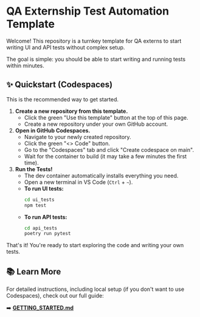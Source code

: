# QA Externship Test Automation Template

Welcome! This repository is a turnkey template for QA externs to start writing UI and API tests without complex setup.

The goal is simple: you should be able to start writing and running tests within minutes.

## ✨ Quickstart (Codespaces) 
 
This is the recommended way to get started.

1.  **Create a new repository from this template.**
    * Click the green "Use this template" button at the top of this page. 
    * Create a new repository under your own GitHub account.
2.  **Open in GitHub Codespaces.**
    * Navigate to your newly created repository.
    * Click the green "<> Code" button.
    * Go to the "Codespaces" tab and click "Create codespace on main".
    * Wait for the container to build (it may take a few minutes the first time).
3.  **Run the Tests!**
    * The dev container automatically installs everything you need.
    * Open a new terminal in VS Code (`Ctrl` + `~`).
    * **To run UI tests:**
        ```bash
        cd ui_tests
        npm test
        ```
    * **To run API tests:**
        ```bash
        cd api_tests
        poetry run pytest
        ```

That's it! You're ready to start exploring the code and writing your own tests.

## 📚 Learn More

For detailed instructions, including local setup (if you don't want to use Codespaces), check out our full guide:

➡️ **[GETTING_STARTED.md](./GETTING_STARTED.md)**
